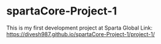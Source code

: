 # spartaCore-Project-1
This is my first development project at Sparta Global
Link: https://divesh987.github.io/spartaCore-Project-1/project-1/
